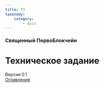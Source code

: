 ```yaml
---
title: ТЗ
taxonomy:
    category:
        - docs
---
```


### Священный ПервоБлокчейн
# Техническое задание
Версия 0.1  
[Оглавление](oglavlenie)